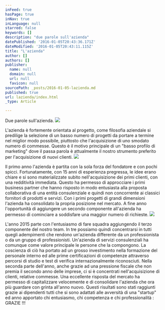 ```yaml
---
inFeed: true
hasPage: true
inNav: true
inLanguage: null
starred: false
keywords: []
description: "due parole sull'azienda"
datePublished: '2016-01-05T20:43:36.171Z'
dateModified: '2016-01-05T20:43:11.115Z'
title: "L'azienda"
author: []
authors: []
publisher:
  name: null
  domain: null
  url: null
  favicon: null
sourcePath: _posts/2016-01-05-lazienda.md
published: true
url: lazienda/index.html
_type: Article

---
```

Due parole sull'azienda.
![](https://the-grid-user-content.s3-us-west-2.amazonaws.com/c69f16c7-0a3d-40eb-b44f-574a9e1ec0ed.png)

L'azienda è fortemente orientata al progetto, come filosofia aziendale si predilige la selezione di un basso numero di progetti da portare a termine nel miglior modo possibile, piuttosto che l'acquisizione di uno smodato numero di commesse. Questo è il motivo principale di un "basso profilo di marketing" dove il passa parola è attualmente il nostro strumento preferito per l'acquisizione di nuovi clienti.
![](https://the-grid-user-content.s3-us-west-2.amazonaws.com/21db824c-7215-4937-9ae2-3193614384e0.jpg)

Il primo anno l'azienda è partita con la sola forza del fondatore e con pochi spicci. Fortunatamente, con 15 anni di esperienza pregressa, le idee erano chiare e si sono materializzate subito nell'acquisizione dei primi clienti, con una redditività immediata. Questo ha permesso di approcciare i primi business partner che hanno risposto in modo entusiasta alla proposta collaborativa di una entità consulenziale e quindi non concorrente ai classici fornitori di prodotti e servizi. Con i primi progetti di grandi dimensioni l'azienda ha consolidato la propria posizione nel mercato. A fine anno l'opportunità di aggiungere un secondo componente all'azienda ha permesso di cominciare a soddisfare una maggior numero di richieste.
![](https://the-grid-user-content.s3-us-west-2.amazonaws.com/d695be4f-bd37-42a4-808f-0637193b3ec0.jpg)

L'anno 2015 parte con l'entusiasmo di fare squadra aggiungendo il terzo componente del nostro team. In tre possiamo quindi concentrarsi in tutti quegli adempimenti che rendono un'azienda differente da un professionista o da un gruppo di professionisti. Un'azienda di servizi consulenziali ha comunque come valore principale le persone che la compongono. La coscienza di ciò ha portato ad un grosso investimento nella formazione del personale interno ed alle prime certificazioni di competenze attraverso percorsi di studio e test di verifica internazionalmente riconosciuti. Nella seconda parte dell'anno, anche grazie ad una pressione fiscale che non premia il secondo anno delle imprese, ci si è concentrati nell'acquisizione di clienti, relative commesse. Una eccellente risposta del mercato ha permesso di capitalizzare velocemente e di consolidare l'azienda che ora più guardare con grinta all'anno nuovo. Questi risultati sono stati raggiunti grazie ai dipendenti tutti che si sono adattati alle avversità di una "startup" ed anno apportato chi entusiasmo, chi competenza e chi professionalità : GRAZIE !!!